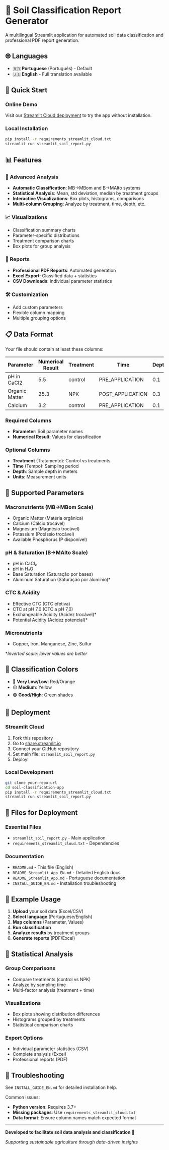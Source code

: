 # 🌱 Soil Classification Report Generator

A multilingual Streamlit application for automated soil data classification and professional PDF report generation.

## 🌐 Languages

- 🇧🇷 **Portuguese** (Português) - Default
- 🇺🇸 **English** - Full translation available

## 🚀 Quick Start

### Online Demo
Visit our [Streamlit Cloud deployment](https://your-app-url.streamlit.app) to try the app without installation.

### Local Installation
```bash
pip install -r requirements_streamlit_cloud.txt
streamlit run streamlit_soil_report.py
```

## 📊 Features

### 🔬 Advanced Analysis
- **Automatic Classification**: MB→MBom and B→MAlto systems
- **Statistical Analysis**: Mean, std deviation, median by treatment groups
- **Interactive Visualizations**: Box plots, histograms, comparisons
- **Multi-column Grouping**: Analyze by treatment, time, depth, etc.

### 📈 Visualizations
- Classification summary charts
- Parameter-specific distributions
- Treatment comparison charts
- Box plots for group analysis

### 📄 Reports
- **Professional PDF Reports**: Automated generation
- **Excel Export**: Classified data + statistics
- **CSV Downloads**: Individual parameter statistics

### 🛠️ Customization
- Add custom parameters
- Flexible column mapping
- Multiple grouping options

## 📋 Data Format

Your file should contain at least these columns:

| Parameter | Numerical Result | Treatment | Time | Depth |
|-----------|------------------|-----------|------|-------|
| pH in CaCl2 | 5.5 | control | PRE_APPLICATION | 0.1 |
| Organic Matter | 25.3 | NPK | POST_APPLICATION | 0.3 |
| Calcium | 3.2 | control | PRE_APPLICATION | 0.1 |

### Required Columns
- **Parameter**: Soil parameter names
- **Numerical Result**: Values for classification

### Optional Columns
- **Treatment** (Tratamento): Control vs treatments
- **Time** (Tempo): Sampling period
- **Depth**: Sample depth in meters
- **Units**: Measurement units

## 🎯 Supported Parameters

### Macronutrients (MB→MBom Scale)
- Organic Matter (Matéria orgânica)
- Calcium (Cálcio trocável)
- Magnesium (Magnésio trocável)
- Potassium (Potássio trocável)
- Available Phosphorus (P disponível)

### pH & Saturation (B→MAlto Scale)
- pH in CaCl₂
- pH in H₂O
- Base Saturation (Saturação por bases)
- Aluminum Saturation (Saturação por alumínio)*

### CTC & Acidity
- Effective CTC (CTC efetiva)
- CTC at pH 7.0 (CTC a pH 7,0)
- Exchangeable Acidity (Acidez trocável)*
- Potential Acidity (Acidez potencial)*

### Micronutrients
- Copper, Iron, Manganese, Zinc, Sulfur

*_Inverted scale: lower values are better_

## 🎨 Classification Colors

- 🔴 **Very Low/Low**: Red/Orange
- 🟡 **Medium**: Yellow
- 🟢 **Good/High**: Green shades

## 🚀 Deployment

### Streamlit Cloud
1. Fork this repository
2. Go to [share.streamlit.io](https://share.streamlit.io)
3. Connect your GitHub repository
4. Set main file: `streamlit_soil_report.py`
5. Deploy!

### Local Development
```bash
git clone your-repo-url
cd soil-classification-app
pip install -r requirements_streamlit_cloud.txt
streamlit run streamlit_soil_report.py
```

## 📁 Files for Deployment

### Essential Files
- `streamlit_soil_report.py` - Main application
- `requirements_streamlit_cloud.txt` - Dependencies

### Documentation
- `README.md` - This file (English)
- `README_Streamlit_App_EN.md` - Detailed English docs
- `README_Streamlit_App.md` - Portuguese documentation
- `INSTALL_GUIDE_EN.md` - Installation troubleshooting

## 🌟 Example Usage

1. **Upload** your soil data (Excel/CSV)
2. **Select language** (Portuguese/English)
3. **Map columns** (Parameter, Values)
4. **Run classification**
5. **Analyze results** by treatment groups
6. **Generate reports** (PDF/Excel)

## 🧪 Statistical Analysis

### Group Comparisons
- Compare treatments (control vs NPK)
- Analyze by sampling time
- Multi-factor analysis (treatment + time)

### Visualizations
- Box plots showing distribution differences
- Histograms grouped by treatments
- Statistical comparison charts

### Export Options
- Individual parameter statistics (CSV)
- Complete analysis (Excel)
- Professional reports (PDF)

## 🐛 Troubleshooting

See `INSTALL_GUIDE_EN.md` for detailed installation help.

Common issues:
- **Python version**: Requires 3.7+
- **Missing packages**: Use `requirements_streamlit_cloud.txt`
- **Data format**: Ensure column names match expected format

---

**Developed to facilitate soil data analysis and classification** 🌱

*Supporting sustainable agriculture through data-driven insights*
